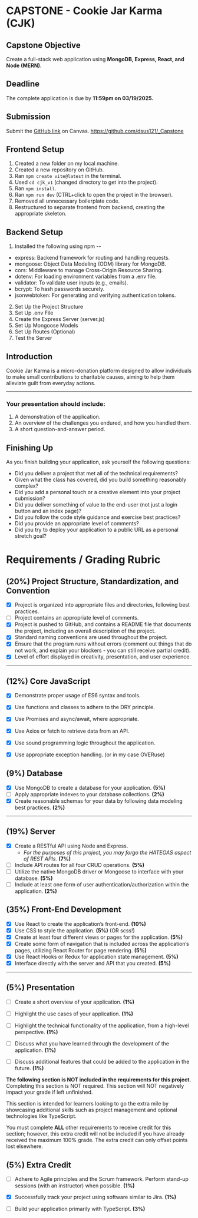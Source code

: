 # CAPSTONE - Cookie Jar Karma (CJK)

## Capstone Objective
Create a full-stack web application using **MongoDB, Express, React, and Node (MERN).**

## Deadline
The complete application is due by **11:59pm on 03/19/2025.**

## Submission
Submit the <a href="https://github.com/dsus121/_Capstone">GitHub link</a> on Canvas.
https://github.com/dsus121/_Capstone

## Frontend Setup
1. Created a new folder on my local machine.
2. Created a new repository on GitHub.
3. Ran `npm create vite@latest` in the terminal.
4. Used `cd cjk_v1` (changed directory to get into the project).
5. Ran `npm install`.
6. Ran `npm run dev` (CTRL+click to open the project in the browser).
7. Removed all unnecessary boilerplate code.
8. Restructured to separate frontend from backend, creating the appropriate skeleton. 

## Backend Setup
1. Installed the following using npm --
- express: Backend framework for routing and handling requests.
- mongoose: Object Data Modeling (ODM) library for MongoDB.
- cors: Middleware to manage Cross-Origin Resource Sharing.
- dotenv: For loading environment variables from a .env file.
- validator: To validate user inputs (e.g., emails).
- bcrypt: To hash passwords securely.
- jsonwebtoken: For generating and verifying authentication tokens.

2. Set Up the Project Structure
3. Set Up .env File
4. Create the Express Server (server.js)
5. Set Up Mongoose Models
6. Set Up Routes (Optional)
7. Test the Server
 

## Introduction
Cookie Jar Karma is a micro-donation platform designed to allow individuals to make small contributions to charitable causes, aiming to help them alleviate guilt from everyday actions.


-------------------------------------------------------------

### Your presentation should include:
1. A demonstration of the application.
2. An overview of the challenges you endured, and how you handled them.
3. A short question-and-answer period.

## Finishing Up
As you finish building your application, ask yourself the following questions:
- Did you deliver a project that met all of the technical requirements?
- Given what the class has covered, did you build something reasonably complex?
- Did you add a personal touch or a creative element into your project submission?
- Did you deliver something of value to the end-user (not just a login button and an index page)?
- Did you follow the code style guidance and exercise best practices?
- Did you provide an appropriate level of comments?
- Did you try to deploy your application to a public URL as a personal stretch goal?

# Requirements / Grading Rubric

## (20%) Project Structure, Standardization, and Convention

- [X] Project is organized into appropriate files and directories, following best practices.
- [ ] Project contains an appropriate level of comments.
- [X] Project is pushed to GitHub, and contains a README file that documents the project, including an overall description of the project.
- [X] Standard naming conventions are used throughout the project.
- [X] Ensure that the program runs without errors (comment out things that do not work, and explain your blockers - you can still receive partial credit).
- [X] Level of effort displayed in creativity, presentation, and user experience.

---

## (12%) Core JavaScript

- [X] Demonstrate proper usage of ES6 syntax and tools.
- [X] Use functions and classes to adhere to the DRY principle.
- [X] Use Promises and async/await, where appropriate.
- [X] Use Axios or fetch to retrieve data from an API.
- [X] Use sound programming logic throughout the application.
- [X] Use appropriate exception handling. (or in my case OVERuse)


## (9%) Database

- [X] Use MongoDB to create a database for your application. **(5%)**
- [ ] Apply appropriate indexes to your database collections. **(2%)**
- [X] Create reasonable schemas for your data by following data modeling best practices. **(2%)**

---

## (19%) Server

- [X] Create a RESTful API using Node and Express.
  - *For the purposes of this project, you may forgo the HATEOAS aspect of REST APIs.* **(7%)**
- [ ] Include API routes for all four CRUD operations. **(5%)**
- [ ] Utilize the native MongoDB driver or Mongoose to interface with your database. **(5%)**
- [ ] Include at least one form of user authentication/authorization within the application. **(2%)**

## (35%) Front-End Development

- [X] Use React to create the application’s front-end. **(10%)**
- [X] Use CSS to style the application. **(5%)** (OR scss!)
- [X] Create at least four different views or pages for the application. **(5%)**
- [X] Create some form of navigation that is included across the application’s pages, utilizing React Router for page rendering. **(5%)**
- [X] Use React Hooks or Redux for application state management. **(5%)**
- [X] Interface directly with the server and API that you created. **(5%)**

---

## (5%) Presentation

- [ ] Create a short overview of your application. **(1%)**
- [ ] Highlight the use cases of your application. **(1%)**
- [ ] Highlight the technical functionality of the application, from a high-level perspective. **(1%)**
- [ ] Discuss what you have learned through the development of the application. **(1%)**
- [ ] Discuss additional features that could be added to the application in the future. **(1%)**


**The following section is NOT included in the requirements for this project.** Completing this section is NOT required. This section will NOT negatively impact your grade if left unfinished.

This section is intended for learners looking to go the extra mile by showcasing additional skills such as project management and optional technologies like TypeScript.

You must complete **ALL** other requirements to receive credit for this section; however, this extra credit will not be included if you have already received the maximum 100% grade. The extra credit can only offset points lost elsewhere.

## (5%) Extra Credit

- [ ] Adhere to Agile principles and the Scrum framework. Perform stand-up sessions (with an instructor) when possible. **(1%)**
- [X] Successfully track your project using software similar to Jira. **(1%)**
- [ ] Build your application primarily with TypeScript. **(3%)**

